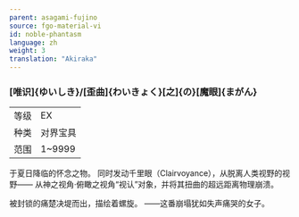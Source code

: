 ```yaml
---
parent: asagami-fujino
source: fgo-material-vi
id: noble-phantasm
language: zh
weight: 3
translation: "Akiraka"
---
```


### [唯识]{ゆいしき}/[歪曲]{わいきょく}[之]{の}[魔眼]{まがん}

<table>
  <tr><td>等级</td><td>EX</td></tr>
  <tr><td>种类</td><td>对界宝具</td></tr>
  <tr><td>范围</td><td>1~9999</td></tr>
</table>

于夏日降临的怀念之物。
同时发动千里眼（Clairvoyance），从脱离人类视野的视野——
从神之视角·俯瞰之视角“视认”对象，并将其扭曲的超远距离物理崩溃。

被封锁的痛楚决堤而出，描绘着螺旋。
——这番崩塌犹如失声痛哭的女子。
